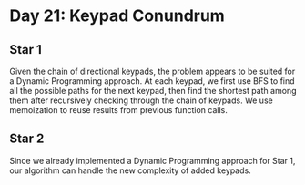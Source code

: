 # Day 21: Keypad Conundrum

## Star 1

Given the chain of directional keypads, the problem appears to be suited for a Dynamic Programming approach. At each keypad, we first use BFS to find all the possible paths for the next keypad, then find the shortest path among them after recursively checking through the chain of keypads. We use memoization to reuse results from previous function calls.

## Star 2

Since we already implemented a Dynamic Programming approach for Star 1, our algorithm can handle the new complexity of added keypads.